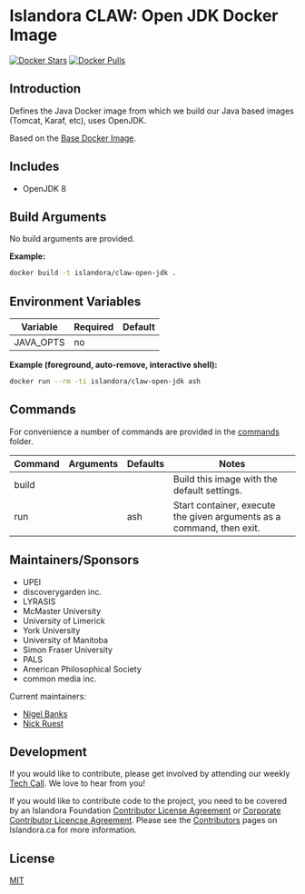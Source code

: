 # Islandora CLAW: Open JDK Docker Image

[![Docker Stars](https://img.shields.io/docker/stars/islandora/claw-open-jdk.svg)](https://hub.docker.com/r/islandora/claw-open-jdk/)
[![Docker Pulls](https://img.shields.io/docker/pulls/islandora/claw-open-jdk.svg)](https://hub.docker.com/r/islandora/claw-open-jdk/)

## Introduction

Defines the Java Docker image from which we build our Java based images (Tomcat, Karaf, etc), uses OpenJDK.

Based on the [Base Docker Image](https://github.com/Islandora-CLAW/docker-base).

## Includes

* OpenJDK 8

## Build Arguments

No build arguments are provided.

**Example:**
```bash
docker build -t islandora/claw-open-jdk .
```

## Environment Variables

| Variable  | Required | Default |
|-----------|----------|---------|
| JAVA_OPTS | no       |         |

**Example (foreground, auto-remove, interactive shell):**
```bash
docker run --rm -ti islandora/claw-open-jdk ash
```

## Commands

For convenience a number of commands are provided in the [commands](/commands) folder.

| Command | Arguments | Defaults | Notes                                                                 |
|---------|-----------|----------|-----------------------------------------------------------------------|
| build   |           |          | Build this image with the default settings.                           |
| run     |           | ash      | Start container, execute the given arguments as a command, then exit. |

## Maintainers/Sponsors

* UPEI
* discoverygarden inc.
* LYRASIS
* McMaster University
* University of Limerick
* York University
* University of Manitoba
* Simon Fraser University
* PALS
* American Philosophical Society
* common media inc.

Current maintainers:

* [Nigel Banks](https://github.com/nigelgbanks)
* [Nick Ruest](https://github.com/ruebot)

## Development

If you would like to contribute, please get involved by attending our weekly [Tech Call](https://github.com/Islandora-CLAW/CLAW/wiki). We love to hear from you!

If you would like to contribute code to the project, you need to be covered by an Islandora Foundation [Contributor License Agreement](http://islandora.ca/sites/default/files/islandora_cla.pdf) or [Corporate Contributor Licencse Agreement](http://islandora.ca/sites/default/files/islandora_ccla.pdf). Please see the [Contributors](http://islandora.ca/resources/contributors) pages on Islandora.ca for more information.

## License

[MIT](https://opensource.org/licenses/MIT)
